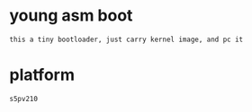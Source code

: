# young asm boot

```
this a tiny bootloader, just carry kernel image, and pc it

```

# platform 
	s5pv210




